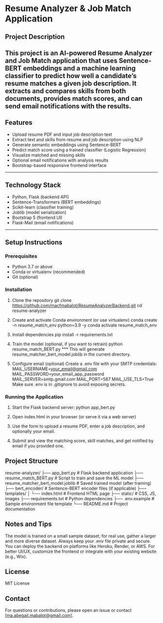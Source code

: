 # Resume Analyzer & Job Match Application

## Project Description

This project is an AI-powered Resume Analyzer and Job Match application that uses **Sentence-BERT embeddings** and a **machine learning classifier** to predict how well a candidate’s resume matches a given job description. It extracts and compares skills from both documents, provides match scores, and can send email notifications with the results.
---

## Features

- Upload resume PDF and input job description text
- Extract text and skills from resume and job description using NLP
- Generate semantic embeddings using Sentence-BERT
- Predict match score using a trained classifier (Logistic Regression)
- Visualize matched and missing skills
- Optional email notifications with analysis results
- Bootstrap-based responsive frontend interface
---
## Technology Stack

- Python, Flask (backend API)
- Sentence-Transformers (BERT embeddings)
- Scikit-learn (classifier training)
- Joblib (model serialization)
- Bootstrap 5 (frontend UI)
- Flask-Mail (email notifications)
---

## Setup Instructions

### Prerequisites

- Python 3.7 or above
- Conda or virtualenv (recommended)
- Git (optional)

### Installation

1. Clone the repository
git clone https://github.com/macfmabalot/ResumeAnalyzerBackend.git
cd resume-analyzer

2. Create and activate Conda environment (or use virtualenv)
conda create -n resume_match_env python=3.9 -y
conda activate resume_match_env

3. Install dependencies
pip install -r requirements.txt

4. Train the model (optional, if you want to retrain)
python resume_match_BERT.py
*** This will generate resume_matcher_bert_model.joblib in the current directory.

5. Configure email (optional)
Create a .env file with your SMTP credentials:
MAIL_USERNAME=your_email@gmail.com
MAIL_PASSWORD=your_email_app_password
MAIL_SERVER=smtp.gmail.com
MAIL_PORT=587
MAIL_USE_TLS=True
Make sure .env is in .gitignore to avoid exposing secrets.

### Running the Application
1. Start the Flask backend server:
python app_bert.py

2. Open index.html in your browser (or serve it via a web server)

3. Use the form to upload a resume PDF, enter a job description, and optionally your email.

4. Submit and view the matching score, skill matches, and get notified by email if you provided one.

## Project Structure
resume-analyzer/
├── app_bert.py              # Flask backend application
├── resume_match_BERT.py     # Script to train and save the ML model
├── resume_matcher_bert_model.joblib  # Saved trained model (after training)
├── bert_encoder/            # Sentence-BERT encoder files (if applicable)
├── templates/
│   └── index.html           # Frontend HTML page
├── static/                  # CSS, JS, images
├── requirements.txt         # Python dependencies
├── .env.example             # Sample environment file template
└── README.md                # Project documentation

## Notes and Tips
The model is trained on a small sample dataset; for real use, gather a larger and more diverse dataset.
Always keep your .env file private and secure.
You can deploy the backend on platforms like Heroku, Render, or AWS.
For better UI/UX, customize the frontend or integrate with your existing website (e.g., Wix).

## License
MIT License

## Contact
For questions or contributions, please open an issue or contact [ma.abegail.mabalot@gmail.com].
